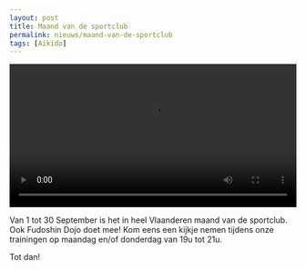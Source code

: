 ```yaml
---
layout: post
title: Maand van de sportclub
permalink: nieuws/maand-van-de-sportclub
tags: [Aikido]
---
```


<div class="row">
  <div class="col-xs-12 col-sm-8">
    <video controls style="width: 100%;">
        <source src="https://res.cloudinary.com/dce7lgprd/video/upload/v1630678098/Promotiefilmpje_Maand_vd_Sportclub_i5hcm1.mp4" type="video/mp4">
        Sorry, your browser doesn't support embedded videos.
    </video>
  </div>
  <div class="col-xs-12 col-sm-4">
    <p>Van 1 tot 30 September is het in heel Vlaanderen maand van de sportclub. Ook Fudoshin Dojo doet mee! Kom eens een kijkje nemen tijdens onze trainingen op maandag en/of donderdag van 19u tot 21u.</p>
    <p>Tot dan!</p>
  </div>
</div>
